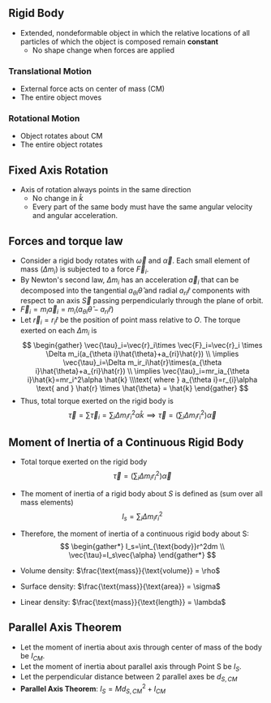 ## Rigid Body
- Extended, nondeformable object in which the relative locations of all particles of which the object is composed remain **constant**
	- No shape change when forces are applied
### Translational Motion
- External force acts on center of mass (CM)
- The entire object moves
### Rotational Motion
- Object rotates about CM
- The entire object rotates
## Fixed Axis Rotation
- Axis of rotation always points in the same direction
	- No change in $\hat{k}$
	- Every part of the same body must have the same angular velocity and angular acceleration.

## Forces and torque law
- Consider a rigid body rotates with $\vec{\omega}$ and $\vec{\alpha}$. Each small element of mass ($\Delta m_i$) is subjected to a force $\vec{F}_i$.
- By Newton's second law, $\Delta m_i$ has an acceleration $\vec{a}_i$ that can be decomposed into the tangential $a_{\theta i}\hat{\theta}$ and radial $a_{ri}\hat{r}$ components with respect to an axis $\vec{S}$ passing perpendicularly through the plane of orbit.
- $\vec{F}_{i} = m_{i}\vec{a}_{i} = m_{i}(a_{\theta i} \hat{\theta} - a_{ri}\hat{r})$
- Let $\vec{r}_{i}=r_{i}\hat{r}$ be the position of point mass relative to $O$. The torque exerted on each $\Delta m_{i}$ is
$$
\begin{gather}
\vec{\tau}_i=\vec{r}_i\times \vec{F}_i=\vec{r}_i \times \Delta m_i(a_{\theta i}\hat{\theta}+a_{ri}\hat{r}) \\
\implies \vec{\tau}_i=\Delta m_ir_i\hat{r}\times(a_{\theta i}\hat{\theta}+a_{ri}\hat{r}) \\
\implies \vec{\tau}_i=mr_ia_{\theta i}\hat{k}=mr_i^2\alpha \hat{k} \\\text{ where } a_{\theta i}=r_{i}\alpha \text{ and } \hat{r} \times \hat{\theta} = \hat{k}
\end{gather}
$$
- Thus, total torque exerted on the rigid body is
$$
\vec{\tau}=\sum \vec{\tau}_{i} = \sum_{i}\Delta m_ir_i^2\alpha \hat{k} \implies \vec{\tau}=\left(\sum_{i}\Delta m_ir_i^2\right)\vec{\alpha}
$$
## Moment of Inertia of a Continuous Rigid Body
- Total torque exerted on the rigid body $$
\vec{\tau}=\left(\sum_{i}\Delta m_ir_i^2\right)\vec{\alpha}
$$
- The moment of inertia of a rigid body about $S$ is defined as (sum over all mass elements)
$$
I_s=\sum_{i}\Delta m_ir_i^2
$$
- Therefore, the moment of inertia of a continuous rigid body about S:
$$ \begin{gather*} I_s=\int_{\text{body}}r^2dm \\ \vec{\tau}=I_s\vec{\alpha} \end{gather*} $$

- Volume density: $\frac{\text{mass}}{\text{volume}} = \rho$
- Surface density: $\frac{\text{mass}}{\text{area}} = \sigma$
- Linear density: $\frac{\text{mass}}{\text{length}} = \lambda$
## Parallel Axis Theorem
- Let the moment of inertia about axis through center of mass of the body be $I_{CM}$.
- Let the moment of inertia about parallel axis through Point S be $I_S$.
- Let the perpendicular distance between 2 parallel axes be $d_{S,CM}$
- **Parallel Axis Theorem**: $I_{S} = Md_{S,CM}^2+I_{CM}$
